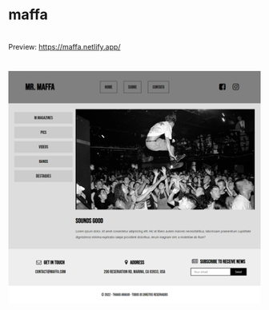 # maffa
#
Preview: https://maffa.netlify.app/
#
![alt text](https://github.com/thiago-araujo-dev/maffa/blob/master/screenshot.png)
